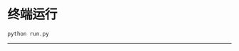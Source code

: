 # 终端运行

```shell
python run.py
```
**************************************************************************************************************************************************************************************************************************************************************************************************************************************************************************************************************************************************************************************************************************************************************************************************************************************************************************************************************************************************************************************************************************************************************************************************************************************************************************************************************************************************************************************